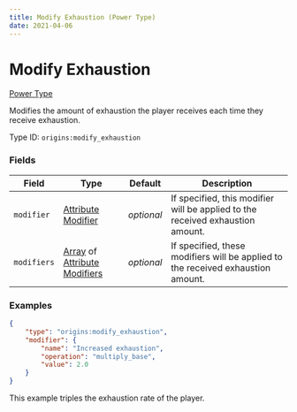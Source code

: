 ```yaml
---
title: Modify Exhaustion (Power Type)
date: 2021-04-06
---
```


# Modify Exhaustion

[Power Type](../power_types.md)

Modifies the amount of exhaustion the player receives each time they receive exhaustion.

Type ID: `origins:modify_exhaustion`


### Fields

Field  | Type | Default | Description
-------|------|---------|-------------
`modifier` | [Attribute Modifier](../data_types/attribute_modifier.md) | _optional_ | If specified, this modifier will be applied to the received exhaustion amount.
`modifiers` | [Array](../data_types/array.md) of [Attribute Modifiers](../data_types/attribute_modifier.md) | _optional_ | If specified, these modifiers will be applied to the received exhaustion amount.



### Examples

```json
{
    "type": "origins:modify_exhaustion",
    "modifier": {
        "name": "Increased exhaustion",
        "operation": "multiply_base",
        "value": 2.0
    }
}
```

This example triples the exhaustion rate of the player.
